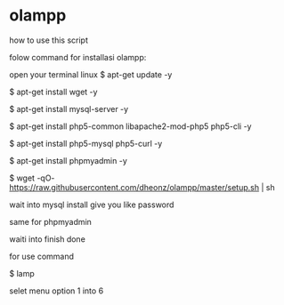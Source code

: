# olampp
how to use this script

folow command for installasi olampp:

open your terminal linux
$ apt-get update -y

$ apt-get install wget -y

$ apt-get install mysql-server -y

$ apt-get install php5-common libapache2-mod-php5 php5-cli -y

$ apt-get install php5-mysql php5-curl -y

$ apt-get install phpmyadmin -y

$ wget -qO- https://raw.githubusercontent.com/dheonz/olampp/master/setup.sh | sh

wait into mysql install give you like password

same for phpmyadmin

waiti into finish done


for use command

$ lamp

selet menu option 1 into 6
